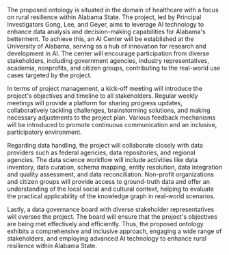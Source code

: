 The proposed ontology is situated in the domain of healthcare with a focus on rural resilience within Alabama State. The project, led by Principal Investigators Gong, Lee, and Geyer, aims to leverage AI technology to enhance data analysis and decision-making capabilities for Alabama's betterment. To achieve this, an AI Center will be established at the University of Alabama, serving as a hub of innovation for research and development in AI. The center will encourage participation from diverse stakeholders, including government agencies, industry representatives, academia, nonprofits, and citizen groups, contributing to the real-world use cases targeted by the project. 

In terms of project management, a kick-off meeting will introduce the project's objectives and timeline to all stakeholders. Regular weekly meetings will provide a platform for sharing progress updates, collaboratively tackling challenges, brainstorming solutions, and making necessary adjustments to the project plan. Various feedback mechanisms will be introduced to promote continuous communication and an inclusive, participatory environment.

Regarding data handling, the project will collaborate closely with data providers such as federal agencies, data repositories, and regional agencies. The data science workflow will include activities like data inventory, data curation, schema mapping, entity resolution, data integration and quality assessment, and data reconciliation. Non-profit organizations and citizen groups will provide access to ground-truth data and offer an understanding of the local social and cultural context, helping to evaluate the practical applicability of the knowledge graph in real-world scenarios.

Lastly, a data governance board with diverse stakeholder representatives will oversee the project. The board will ensure that the project's objectives are being met effectively and efficiently. Thus, the proposed ontology exhibits a comprehensive and inclusive approach, engaging a wide range of stakeholders, and employing advanced AI technology to enhance rural resilience within Alabama State.